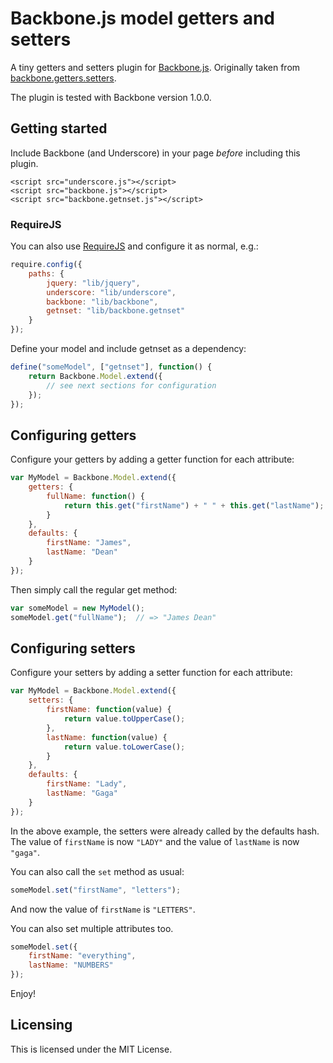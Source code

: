 Backbone.js model getters and setters
=====================================

A tiny getters and setters plugin for [Backbone.js](http://documentcloud.github.com/backbone). Originally taken from [backbone.getters.setters](https://github.com/berzniz/backbone.getters.setters).

The plugin is tested with Backbone version 1.0.0.

## Getting started

Include Backbone (and Underscore) in your page _before_ including this plugin.

    <script src="underscore.js"></script>
    <script src="backbone.js"></script>
    <script src="backbone.getnset.js"></script>

### RequireJS

You can also use [RequireJS](http://requirejs.org) and configure it as normal, e.g.:

```javascript
require.config({
    paths: {
        jquery: "lib/jquery",
        underscore: "lib/underscore",
        backbone: "lib/backbone",
        getnset: "lib/backbone.getnset"
    }
});
```

Define your model and include getnset as a dependency:
```javascript
define("someModel", ["getnset"], function() {
    return Backbone.Model.extend({
        // see next sections for configuration
    });
});
```

## Configuring getters

Configure your getters by adding a getter function for each attribute:

```js
var MyModel = Backbone.Model.extend({
    getters: {
        fullName: function() {
            return this.get("firstName") + " " + this.get("lastName");
        }
    },
    defaults: {
        firstName: "James",
        lastName: "Dean"
    }
});
```

Then simply call the regular get method:

```js
var someModel = new MyModel();
someModel.get("fullName");  // => "James Dean"
```

## Configuring setters

Configure your setters by adding a setter function for each attribute:

```js
var MyModel = Backbone.Model.extend({
    setters: {
        firstName: function(value) {
            return value.toUpperCase();
        },
        lastName: function(value) {
            return value.toLowerCase();
        }
    },
    defaults: {
        firstName: "Lady",
        lastName: "Gaga"
    }
});
```

In the above example, the setters were already called by the defaults hash. The value of `firstName` is now `"LADY"` and the value of `lastName` is now `"gaga"`.

You can also call the `set` method as usual:

```js
someModel.set("firstName", "letters");
```

And now the value of `firstName` is `"LETTERS"`.

You can also set multiple attributes too.

```js
someModel.set({
    firstName: "everything",
    lastName: "NUMBERS"
});
```

Enjoy!


## Licensing

This is licensed under the MIT License.
